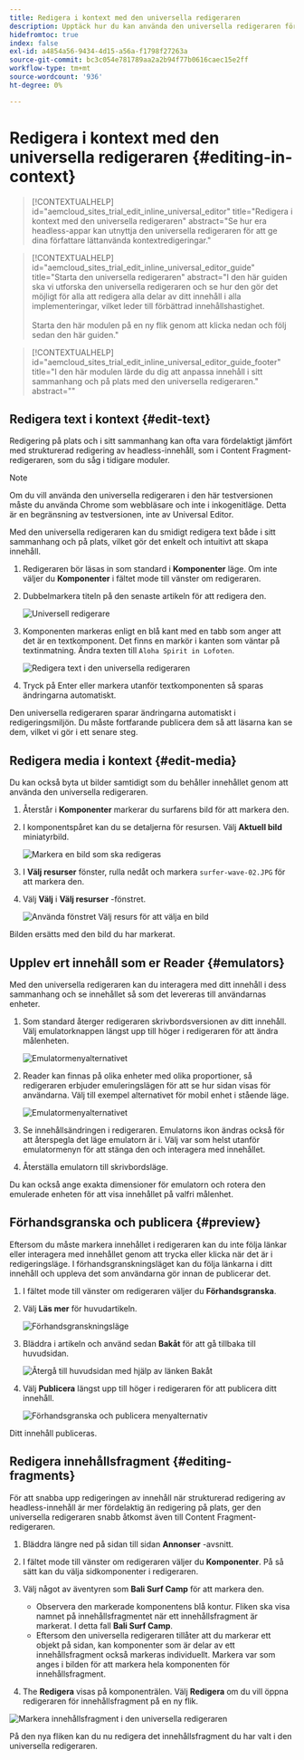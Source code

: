 ```yaml
---
title: Redigera i kontext med den universella redigeraren
description: Upptäck hur du kan använda den universella redigeraren för att redigera olika delar av innehållet på plats och i sitt sammanhang i alla implementeringar.
hidefromtoc: true
index: false
exl-id: a4854a56-9434-4d15-a56a-f1798f27263a
source-git-commit: bc3c054e781789aa2a2b94f77b0616caec15e2ff
workflow-type: tm+mt
source-wordcount: '936'
ht-degree: 0%

---
```



# Redigera i kontext med den universella redigeraren {#editing-in-context}

>[!CONTEXTUALHELP]
>id="aemcloud_sites_trial_edit_inline_universal_editor"
>title="Redigera i kontext med den universella redigeraren"
>abstract="Se hur era headless-appar kan utnyttja den universella redigeraren för att ge dina författare lättanvända kontextredigeringar."

>[!CONTEXTUALHELP]
>id="aemcloud_sites_trial_edit_inline_universal_editor_guide"
>title="Starta den universella redigeraren"
>abstract="I den här guiden ska vi utforska den universella redigeraren och se hur den gör det möjligt för alla att redigera alla delar av ditt innehåll i alla implementeringar, vilket leder till förbättrad innehållshastighet.<br><br>Starta den här modulen på en ny flik genom att klicka nedan och följ sedan den här guiden."

>[!CONTEXTUALHELP]
>id="aemcloud_sites_trial_edit_inline_universal_editor_guide_footer"
>title="I den här modulen lärde du dig att anpassa innehåll i sitt sammanhang och på plats med den universella redigeraren."
>abstract=""

## Redigera text i kontext {#edit-text}

Redigering på plats och i sitt sammanhang kan ofta vara fördelaktigt jämfört med strukturerad redigering av headless-innehåll, som i Content Fragment-redigeraren, som du såg i tidigare moduler.

>[!NOTE]
>
>Om du vill använda den universella redigeraren i den här testversionen måste du använda Chrome som webbläsare och inte i inkogenitläge. Detta är en begränsning av testversionen, inte av Universal Editor.

Med den universella redigeraren kan du smidigt redigera text både i sitt sammanhang och på plats, vilket gör det enkelt och intuitivt att skapa innehåll.

1. Redigeraren bör läsas in som standard i **Komponenter** läge. Om inte väljer du **Komponenter** i fältet mode till vänster om redigeraren.

1. Dubbelmarkera titeln på den senaste artikeln för att redigera den.

   ![Universell redigerare](assets/do-not-localize/ue-component-mode.png)

1. Komponenten markeras enligt en blå kant med en tabb som anger att det är en textkomponent. Det finns en markör i kanten som väntar på textinmatning. Ändra texten till `Aloha Spirit in Lofoten`.

   ![Redigera text i den universella redigeraren](assets/do-not-localize/ue-edit-text-2.png)

1. Tryck på Enter eller markera utanför textkomponenten så sparas ändringarna automatiskt.

Den universella redigeraren sparar ändringarna automatiskt i redigeringsmiljön. Du måste fortfarande publicera dem så att läsarna kan se dem, vilket vi gör i ett senare steg.

## Redigera media i kontext {#edit-media}

Du kan också byta ut bilder samtidigt som du behåller innehållet genom att använda den universella redigeraren.

1. Återstår i **Komponenter** markerar du surfarens bild för att markera den.

1. I komponentspåret kan du se detaljerna för resursen. Välj **Aktuell bild** miniatyrbild.

   ![Markera en bild som ska redigeras](assets/do-not-localize/ue-edit-media.png)

1. I **Välj resurser** fönster, rulla nedåt och markera `surfer-wave-02.JPG` för att markera den.

1. Välj **Välj** i **Välj resurser** -fönstret.

   ![Använda fönstret Välj resurs för att välja en bild](assets/do-not-localize/ue-select-asset.png)

Bilden ersätts med den bild du har markerat.

## Upplev ert innehåll som er Reader {#emulators}

Med den universella redigeraren kan du interagera med ditt innehåll i dess sammanhang och se innehållet så som det levereras till användarnas enheter.

1. Som standard återger redigeraren skrivbordsversionen av ditt innehåll. Välj emulatorknappen längst upp till höger i redigeraren för att ändra målenheten.

   ![Emulatormenyalternativet](assets/do-not-localize/ue-emulator-1.png)

1. Reader kan finnas på olika enheter med olika proportioner, så redigeraren erbjuder emuleringslägen för att se hur sidan visas för användarna. Välj till exempel alternativet för mobil enhet i stående läge.

   ![Emulatormenyalternativet](assets/do-not-localize/ue-emulator-2.png)

1. Se innehållsändringen i redigeraren. Emulatorns ikon ändras också för att återspegla det läge emulatorn är i. Välj var som helst utanför emulatormenyn för att stänga den och interagera med innehållet.

1. Återställa emulatorn till skrivbordsläge.

Du kan också ange exakta dimensioner för emulatorn och rotera den emulerade enheten för att visa innehållet på valfri målenhet.

## Förhandsgranska och publicera {#preview}

Eftersom du måste markera innehållet i redigeraren kan du inte följa länkar eller interagera med innehållet genom att trycka eller klicka när det är i redigeringsläge. I förhandsgranskningsläget kan du följa länkarna i ditt innehåll och uppleva det som användarna gör innan de publicerar det.

1. I fältet mode till vänster om redigeraren väljer du **Förhandsgranska**.

1. Välj **Läs mer** för huvudartikeln.

   ![Förhandsgranskningsläge](assets/do-not-localize/ue-preview-publish-1.png)

1. Bläddra i artikeln och använd sedan **Bakåt** för att gå tillbaka till huvudsidan.

   ![Återgå till huvudsidan med hjälp av länken Bakåt](assets/do-not-localize/ue-preview-publish-3.png)

1. Välj **Publicera** längst upp till höger i redigeraren för att publicera ditt innehåll.

   ![Förhandsgranska och publicera menyalternativ](assets/do-not-localize/ue-preview-publish-4.png)

Ditt innehåll publiceras.

## Redigera innehållsfragment {#editing-fragments}

För att snabba upp redigeringen av innehåll när strukturerad redigering av headless-innehåll är mer fördelaktig än redigering på plats, ger den universella redigeraren snabb åtkomst även till Content Fragment-redigeraren.

1. Bläddra längre ned på sidan till sidan **Annonser** -avsnitt.

1. I fältet mode till vänster om redigeraren väljer du **Komponenter**. På så sätt kan du välja sidkomponenter i redigeraren.

1. Välj något av äventyren som **Bali Surf Camp** för att markera den.

   * Observera den markerade komponentens blå kontur. Fliken ska visa namnet på innehållsfragmentet när ett innehållsfragment är markerat. I detta fall **Bali Surf Camp**.
   * Eftersom den universella redigeraren tillåter att du markerar ett objekt på sidan, kan komponenter som är delar av ett innehållsfragment också markeras individuellt. Markera var som anges i bilden för att markera hela komponenten för innehållsfragment.

1. The **Redigera** visas på komponenträlen. Välj **Redigera** om du vill öppna redigeraren för innehållsfragment på en ny flik.

![Markera innehållsfragment i den universella redigeraren](assets/do-not-localize/ue-content-fragments.png)

På den nya fliken kan du nu redigera det innehållsfragment du har valt i den universella redigeraren.
